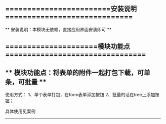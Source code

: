                  
========================安装说明=============================
-------------------------------------------------------------
** 安装说明：本模块无依赖，直接应用界面安装即可 ** 



=====================模块功能点================================
-------------------------------------------------------------
**    模块功能点：将表单的附件一起打包下载，可单条，可批量      **
-------------------------------------------------------------
使用方式：
     1、单个表单打包，在form表单添加按钮
     2、批量的话在tree上添加按钮；

具体使用见案例
  
   

-------------------------------------------------------------
